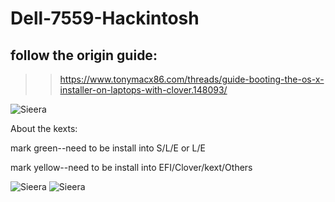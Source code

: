 # Dell-7559-Hackintosh
## follow the origin guide:
  >>https://www.tonymacx86.com/threads/guide-booting-the-os-x-installer-on-laptops-with-clover.148093/
  
  ![Sieera](https://github.com/crackself/Dell-7559-Hackintosh/blob/master/introduce/sierra.png)
  
  About the kexts:
  
  mark green--need to be install into S/L/E or L/E
  
  mark yellow--need to be install into EFI/Clover/kext/Others
  
  ![Sieera](https://github.com/crackself/Dell-7559-Hackintosh/blob/master/introduce/EFI.png)
  ![Sieera](https://github.com/crackself/Dell-7559-Hackintosh/blob/master/introduce/LE.png)
